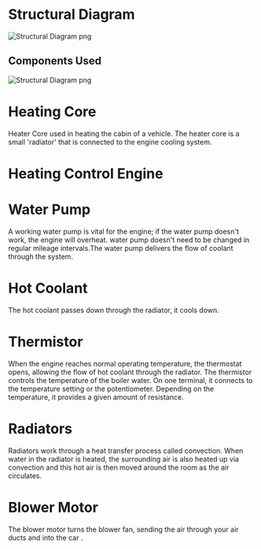 # Structural Diagram 



![Structural Diagram png](https://user-images.githubusercontent.com/98817564/155713294-be9f8e1e-bf42-4a06-b312-2cfef5103023.jpg)

## Components Used

![Structural Diagram png](https://user-images.githubusercontent.com/98817564/155724258-2d726c05-09fd-43ea-8878-25d478d96fbb.png)

# Heating Core
Heater Core used in heating the cabin of a vehicle. The heater core is a small 'radiator' that is connected to the engine cooling system.

# Heating Control Engine

# Water Pump
A working water pump is vital for the engine; if the water pump doesn't work, the engine will overheat. water pump doesn't need to be changed in regular mileage intervals.The water pump delivers the flow of coolant through the system.

# Hot Coolant
The hot coolant passes down through the radiator, it cools down.

# Thermistor
When the engine reaches normal operating temperature, the thermostat opens, allowing the flow of hot coolant through the radiator. 
The thermistor controls the temperature of the boiler water. On one terminal, it connects to the temperature setting or the potentiometer. Depending on the temperature, it provides a given amount of resistance. 

# Radiators
Radiators work through a heat transfer process called convection. When water in the radiator is heated, the surrounding air is also heated up via convection and this hot air is then moved around the room as the air circulates.

# Blower Motor
The blower motor turns the blower fan, sending the air through your air ducts and into the car . 








